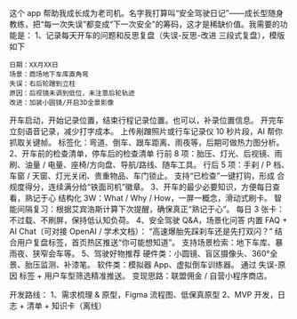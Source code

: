 这个 app 帮助我成长成为老司机。名字我打算叫“安全驾驶日记”——成长型随身教练，把“每一次失误”都变成“下一次安全”的筹码，这才是稀缺价值。我需要的功能是：
1、记录每天开车的问题和反思复盘（失误-反思-改进 三段式复盘），模版如下
```
日期：XX月XX日
场景：商场地下车库直角弯
失误：右后轮蹭到立柱
原因：后视镜未调到低位，未注意后轮轨迹
改进：加装小圆镜/开启3D全景影像
```
开车启动，开始记录位置，结束行程记录位置。也可以，补录位置信息。
开完车立刻语音记录，减少打字成本。
上传剐蹭照片或行车记录仪 10 秒片段，AI 帮你抓取关键帧。
标签化：弯道、倒车、跟车距离、雨夜等，后期可做热力图分析。
2、开车前的检查清单，停车后的检查清单
行前 8 项：胎压、灯光、后视镜、雨刷、油量 / 电量、座椅/方向盘、导航/路线、随车工具。
行后 5 项：手刹 / P 档、车窗 / 天窗、灯光关闭、贵重物品、车门锁止。
支持“已检查”一键打钩，形成 合规度得分，连续满分给“铁面司机”徽章。
3、开车的最少必要知识，方便每日查看，熟记于心
结构化 3W：What / Why / How，一屏一概念，滑动式刷卡。
智能间隔复习：根据艾宾浩斯计算下次提醒，确保真正“熟记于心”。
每日 3 张卡：不过载、不刷屏，保持低认知负荷。
4、安全驾驶 Q&A，场景化问答
内置 FAQ + AI Chat（可对接 OpenAI / 学术文档）：
“高速爆胎先踩刹车还是先打双闪？”
结合用户复盘标签，首页热区推送“你可能想知道”。
支持场景检索：地下车库、暴雨夜、狭窄会车等。
5、驾驶好物推荐
硬件类：小圆镜、盲区摄像头、360°全景、胎压监测、补漆笔。
软件类：模拟器 App、虚拟倒车训练器。
通过 失误-原因 标签 + 用户车型筛选精准推送。
变现思路：联盟佣金 / 自营小程序商店。

开发路线：
1、需求梳理 & 原型，Figma 流程图、低保真原型
2、MVP 开发，日志 + 清单 + 知识卡（离线）